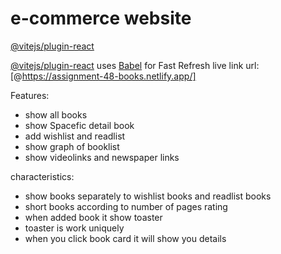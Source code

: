 # e-commerce website

[@vitejs/plugin-react](https://assignment-48-books.netlify.app/)

 [@vitejs/plugin-react](https://github.com/vitejs/vite-plugin-react/blob/main/packages/plugin-react/README.md) uses [Babel](https://babeljs.io/) for Fast Refresh
 live link url:[@https://assignment-48-books.netlify.app/]

Features:
- show all books
- show Spacefic detail book
- add wishlist and readlist
- show graph of booklist
- show videolinks and newspaper links

characteristics:
- show books separately to wishlist books and readlist books
- short books according to number of pages rating
- when added book it show toaster
- toaster is work uniquely
- when you click book card it will show you details


